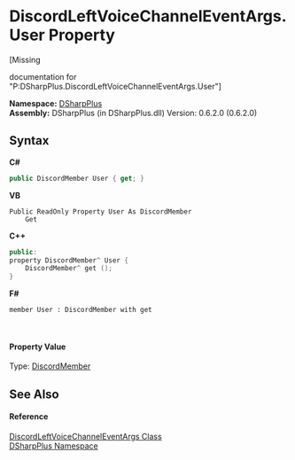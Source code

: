 # DiscordLeftVoiceChannelEventArgs.User Property 
 

\[Missing <summary> documentation for "P:DSharpPlus.DiscordLeftVoiceChannelEventArgs.User"\]

**Namespace:**&nbsp;<a href="503971eb-de5e-a570-9922-de9500a9b1cc">DSharpPlus</a><br />**Assembly:**&nbsp;DSharpPlus (in DSharpPlus.dll) Version: 0.6.2.0 (0.6.2.0)

## Syntax

**C#**<br />
``` C#
public DiscordMember User { get; }
```

**VB**<br />
``` VB
Public ReadOnly Property User As DiscordMember
	Get
```

**C++**<br />
``` C++
public:
property DiscordMember^ User {
	DiscordMember^ get ();
}
```

**F#**<br />
``` F#
member User : DiscordMember with get

```

<br />

#### Property Value
Type: <a href="5cf74e63-4004-3836-5a0d-910485913b65">DiscordMember</a>

## See Also


#### Reference
<a href="a62d48f6-eaed-b9b0-7577-5b7b22a03c9f">DiscordLeftVoiceChannelEventArgs Class</a><br /><a href="503971eb-de5e-a570-9922-de9500a9b1cc">DSharpPlus Namespace</a><br />